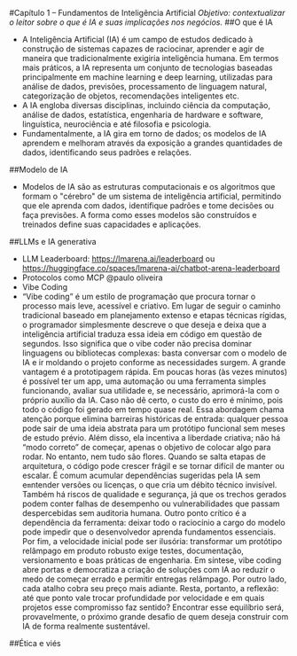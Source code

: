 #Capítulo 1 – Fundamentos de Inteligência Artificial
*Objetivo: contextualizar o leitor sobre o que é IA e suas implicações nos negócios.*
##O que é IA
- A Inteligência Artificial (IA) é um campo de estudos dedicado à construção de sistemas capazes de raciocinar, aprender e agir de maneira que tradicionalmente exigiria inteligência humana. Em termos mais práticos, a IA representa um conjunto de tecnologias baseadas principalmente em machine learning e deep learning, utilizadas para análise de dados, previsões, processamento de linguagem natural, categorização de objetos, recomendações inteligentes etc.
- A IA engloba diversas disciplinas, incluindo ciência da computação, análise de dados, estatística, engenharia de hardware e software, linguística, neurociência e até filosofia e psicologia.
- Fundamentalmente, a IA gira em torno de dados; os modelos de IA aprendem e melhoram através da exposição a grandes quantidades de dados, identificando seus padrões e relações.

##Modelo de IA
- Modelos de IA são as estruturas computacionais e os algoritmos que formam o "cérebro" de um sistema de inteligência artificial, permitindo que ele aprenda com dados, identifique padrões e tome decisões ou faça previsões. A forma como esses modelos são construídos e treinados define suas capacidades e aplicações.

##LLMs e IA generativa
- LLM Leaderboard: https://lmarena.ai/leaderboard ou https://huggingface.co/spaces/lmarena-ai/chatbot-arena-leaderboard
- Protocolos como MCP @paulo oliveira
- Vibe Coding
- “Vibe coding” é um estilo de programação que procura tornar o processo mais leve, acessível e criativo. Em lugar de seguir o caminho tradicional baseado em planejamento extenso e etapas técnicas rígidas, o programador simplesmente descreve o que deseja e deixa que a inteligência artificial traduza essa ideia em código em questão de segundos. Isso significa que o vibe coder não precisa dominar linguagens ou bibliotecas complexas: basta conversar com o modelo de IA e ir moldando o projeto conforme as necessidades surgem. A grande vantagem é a prototipagem rápida. Em poucas horas (às vezes minutos) é possível ter um app, uma automação ou uma ferramenta simples funcionando, avaliar sua utilidade e, se necessário, aprimorá-la com o próprio auxílio da IA. Caso não dê certo, o custo do erro é mínimo, pois todo o código foi gerado em tempo quase real. 
Essa abordagem chama atenção porque elimina barreiras históricas de entrada: qualquer pessoa pode sair de uma ideia abstrata para um protótipo funcional sem meses de estudo prévio. Além disso, ela incentiva a liberdade criativa; não há “modo correto” de começar, apenas o objetivo de colocar algo para rodar. No entanto, nem tudo são flores. Quando se salta etapas de arquitetura, o código pode crescer frágil e se tornar difícil de manter ou escalar. É comum acumular dependências sugeridas pela IA sem e`m`ntender versões ou licenças, o que cria um débito técnico invisível. Também há riscos de qualidade e segurança, já que os trechos gerados podem conter falhas de desempenho ou vulnerabilidades que passam despercebidas sem auditoria humana. Outro ponto crítico é a dependência da ferramenta: deixar todo o raciocínio a cargo do modelo pode impedir que o desenvolvedor aprenda fundamentos essenciais. Por fim, a velocidade inicial pode ser ilusória: transformar um protótipo relâmpago em produto robusto exige testes, documentação, versionamento e boas práticas de engenharia. 
Em síntese, vibe coding abre portas e democratiza a criação de soluções com IA ao reduzir o medo de começar errado e permitir entregas relâmpago. Por outro lado, cada atalho cobra seu preço mais adiante. Resta, portanto, a reflexão: até que ponto vale trocar profundidade por velocidade e em quais projetos esse compromisso faz sentido? Encontrar esse equilíbrio será, provavelmente, o próximo grande desafio de quem deseja construir com IA de forma realmente sustentável.

##Ética e viés
